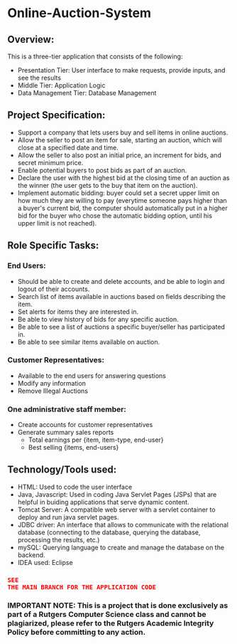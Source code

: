 # Online-Auction-System

## Overview:
This is a three-tier application that consists of the following:
- Presentation Tier: User interface to make requests, provide inputs, and see the results
- Middle Tier: Application Logic
- Data Management Tier: Database Management

## Project Specification:
- Support a company that lets users buy and sell items in online auctions.
- Allow the seller to post an item for sale, starting an auction, which will close at a specified date and time.
- Allow the seller to also post an initial price, an increment for bids, and secret minimum price.
- Enable potential buyers to post bids as part of an auction.
- Declare the user with the highest bid at the closing time of an auction as the winner (the user gets to the buy that item on the auction).
- Implement automatic bidding: buyer could set a secret upper limit on how much they are willing to pay (everytime someone pays higher than a buyer's current bid, the computer should automatically put in a higher bid for the buyer who chose the automatic bidding option, until his upper limit is not reached).

## Role Specific Tasks:
  ### End Users:
  - Should be able to create and delete accounts, and be able to login and logout of their accounts.
  - Search list of items available in auctions based on fields describing the item.
  - Set alerts for items they are interested in.
  - Be able to view history of bids for any specific auction.
  - Be able to see a list of auctions a specific buyer/seller has participated in.
  - Be able to see similar items available on auction.
  ### Customer Representatives:
  - Available to the end users for answering questions
  - Modify any information
  - Remove Illegal Auctions
  ### One administrative staff member:
  - Create accounts for customer representatives
  - Generate summary sales reports
    - Total earnings per {item, item-type, end-user}
    - Best selling {items, end-users}
  
## Technology/Tools used:
- HTML: Used to code the user interface
- Java, Javascript: Used in coding Java Servlet Pages (JSPs) that are helpful in buiding applications that serve dynamic content.
- Tomcat Server: A compatible web server with a servlet container to deploy and run java servlet pages.
- JDBC driver: An interface that allows to communicate with the relational database (connecting to the database, querying the database, processing the results, etc.)
- mySQL: Querying language to create and manage the database on the backend.
- IDEA used: Eclipse

### <code style="color:red">SEE THE MAIN BRANCH FOR THE APPLICATION CODE</code>

### IMPORTANT NOTE: This is a project that is done exclusively as part of a Rutgers Computer Science class and cannot be plagiarized, please refer to the Rutgers Academic Integrity Policy before committing to any action.

  

